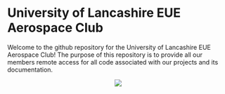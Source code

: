 # University of Lancashire EUE Aerospace Club

Welcome to the github repository for the University of Lancashire EUE Aerospace Club! The purpose of this repository is to provide all our members remote access for all code associated with our projects and its documentation.
<div align="center">
  <img src="https://ik.imagekit.io/jnevmpukg/UCLan%20EG%20Aerospace%20Club%20Brand%20Guidelines_20250809_200712_%D9%A0%D9%A0%D9%A0%D9%A0-6(1).png2">
</div>
